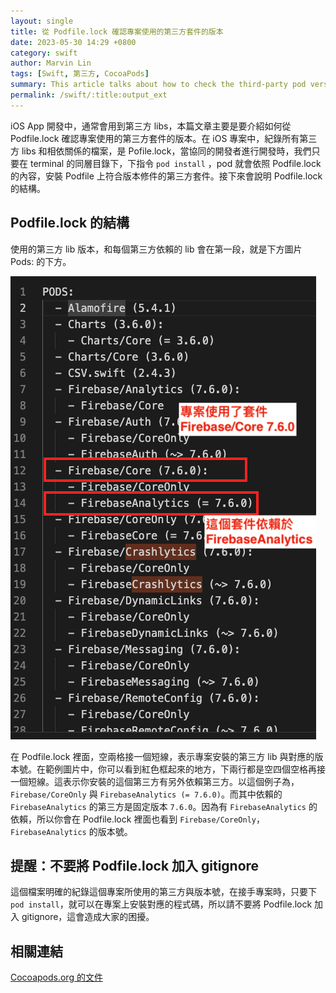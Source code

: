 ```yaml
---
layout: single
title: 從 Podfile.lock 確認專案使用的第三方套件的版本
date: 2023-05-30 14:29 +0800
category: swift
author: Marvin Lin
tags: [Swift, 第三方, CocoaPods]
summary: This article talks about how to check the third-party pod version from Podfile.lock.
permalink: /swift/:title:output_ext
---
```


iOS App 開發中，通常會用到第三方 libs，本篇文章主要是要介紹如何從 Podfile.lock 確認專案使用的第三方套件的版本。在 iOS 專案中，紀錄所有第三方 libs 和相依關係的檔案，是 Pofile.lock，當協同的開發者進行開發時，我們只要在 terminal 的同層目錄下，下指令 `pod install` ，pod 就會依照 Podfile.lock 的內容，安裝 Podfile 上符合版本修件的第三方套件。接下來會說明 Podfile.lock 的結構。

## Podfile.lock 的結構

使用的第三方 lib 版本，和每個第三方依賴的 lib 會在第一段，就是下方圖片 Pods: 的下方。

![Podfile lock sample](/assets/swift/podfile-lock/podfile-lock-sample.png)

在 Podfile.lock 裡面，空兩格接一個短線，表示專案安裝的第三方 lib 與對應的版本號。在範例圖片中，你可以看到紅色框起來的地方，下兩行都是空四個空格再接一個短線。這表示你安裝的這個第三方有另外依賴第三方。以這個例子為，`Firebase/CoreOnly` 與  `FirebaseAnalytics (= 7.6.0)`。而其中依賴的 `FirebaseAnalytics` 的第三方是固定版本 `7.6.0`。因為有 `FirebaseAnalytics` 的依賴，所以你會在 Podfile.lock 裡面也看到 `Firebase/CoreOnly`，`FirebaseAnalytics` 的版本號。

## 提醒：不要將 Podfile.lock 加入 gitignore

這個檔案明確的紀錄這個專案所使用的第三方與版本號，在接手專案時，只要下 `pod install`，就可以在專案上安裝對應的程式碼，所以請不要將 Podfile.lock 加入 gitignore，這會造成大家的困擾。

## 相關連結

[Cocoapods.org 的文件](https://cocoapods.org/)